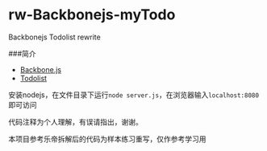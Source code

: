 # rw-Backbonejs-myTodo
Backbonejs Todolist rewrite

###简介
* [Backbone.js](http://backbonejs.org/)   
* [Todolist](http://backbonejs.org/examples/todos/index.html)  

安装nodejs，在文件目录下运行`node server.js`，在浏览器输入`localhost:8080`即可访问

代码注释为个人理解，有误请指出，谢谢。

本项目参考乐帝拆解后的代码为样本练习重写，仅作参考学习用


